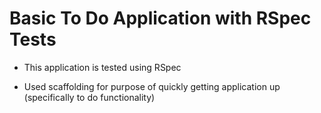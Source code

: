 # Basic To Do Application with RSpec Tests

- This application is tested using RSpec

- Used scaffolding for purpose of quickly getting application up (specifically to do functionality)
